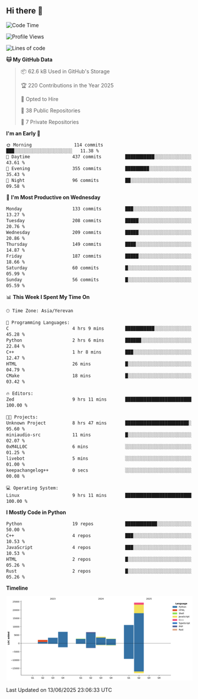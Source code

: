 ## Hi there 👋

<!--START_SECTION:waka-->
![Code Time](http://img.shields.io/badge/Code%20Time-1%2C322%20hrs%2053%20mins-blue)

![Profile Views](http://img.shields.io/badge/Profile%20Views-20-blue)

![Lines of code](https://img.shields.io/badge/From%20Hello%20World%20I%27ve%20Written-63.2%20thousand%20lines%20of%20code-blue)

**🐱 My GitHub Data** 

> 📦 62.6 kB Used in GitHub's Storage 
 > 
> 🏆 220 Contributions in the Year 2025
 > 
> 💼 Opted to Hire
 > 
> 📜 38 Public Repositories 
 > 
> 🔑 7 Private Repositories 
 > 
**I'm an Early 🐤** 

```text
🌞 Morning                114 commits         ███░░░░░░░░░░░░░░░░░░░░░░   11.38 % 
🌆 Daytime                437 commits         ███████████░░░░░░░░░░░░░░   43.61 % 
🌃 Evening                355 commits         █████████░░░░░░░░░░░░░░░░   35.43 % 
🌙 Night                  96 commits          ██░░░░░░░░░░░░░░░░░░░░░░░   09.58 % 
```
📅 **I'm Most Productive on Wednesday** 

```text
Monday                   133 commits         ███░░░░░░░░░░░░░░░░░░░░░░   13.27 % 
Tuesday                  208 commits         █████░░░░░░░░░░░░░░░░░░░░   20.76 % 
Wednesday                209 commits         █████░░░░░░░░░░░░░░░░░░░░   20.86 % 
Thursday                 149 commits         ████░░░░░░░░░░░░░░░░░░░░░   14.87 % 
Friday                   187 commits         █████░░░░░░░░░░░░░░░░░░░░   18.66 % 
Saturday                 60 commits          █░░░░░░░░░░░░░░░░░░░░░░░░   05.99 % 
Sunday                   56 commits          █░░░░░░░░░░░░░░░░░░░░░░░░   05.59 % 
```


📊 **This Week I Spent My Time On** 

```text
🕑︎ Time Zone: Asia/Yerevan

💬 Programming Languages: 
C                        4 hrs 9 mins        ███████████░░░░░░░░░░░░░░   45.28 % 
Python                   2 hrs 6 mins        ██████░░░░░░░░░░░░░░░░░░░   22.84 % 
C++                      1 hr 8 mins         ███░░░░░░░░░░░░░░░░░░░░░░   12.47 % 
HTML                     26 mins             █░░░░░░░░░░░░░░░░░░░░░░░░   04.79 % 
CMake                    18 mins             █░░░░░░░░░░░░░░░░░░░░░░░░   03.42 % 

🔥 Editors: 
Zed                      9 hrs 11 mins       █████████████████████████   100.00 % 

🐱‍💻 Projects: 
Unknown Project          8 hrs 47 mins       ████████████████████████░   95.60 % 
miniaudio-src            11 mins             █░░░░░░░░░░░░░░░░░░░░░░░░   02.07 % 
0xM4LL0C                 6 mins              ░░░░░░░░░░░░░░░░░░░░░░░░░   01.25 % 
livebot                  5 mins              ░░░░░░░░░░░░░░░░░░░░░░░░░   01.00 % 
keepachangelog++         0 secs              ░░░░░░░░░░░░░░░░░░░░░░░░░   00.08 % 

💻 Operating System: 
Linux                    9 hrs 11 mins       █████████████████████████   100.00 % 
```

**I Mostly Code in Python** 

```text
Python                   19 repos            ████████████░░░░░░░░░░░░░   50.00 % 
C++                      4 repos             ███░░░░░░░░░░░░░░░░░░░░░░   10.53 % 
JavaScript               4 repos             ███░░░░░░░░░░░░░░░░░░░░░░   10.53 % 
HTML                     2 repos             █░░░░░░░░░░░░░░░░░░░░░░░░   05.26 % 
Rust                     2 repos             █░░░░░░░░░░░░░░░░░░░░░░░░   05.26 % 
```



**Timeline**

![Lines of Code chart](https://raw.githubusercontent.com/0xM4LL0C/0xM4LL0C/main/assets/bar_graph.png)


 Last Updated on 13/06/2025 23:06:33 UTC
<!--END_SECTION:waka-->

